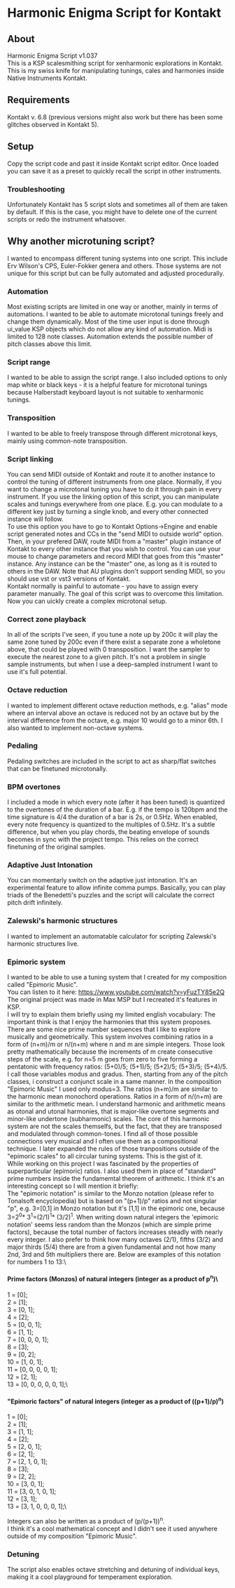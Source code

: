 # Harmonic Enigma Script for Kontakt
## About
Harmonic Enigma Script v1.037\
This is a KSP scalesmithing script for xenharmonic explorations in Kontakt. This is my swiss knife for manipulating tunings, cales and harmonies inside Native Instruments Kontakt.

## Requirements
Kontakt v. 6.8 (previous versions might also work but there has been some glitches observed in Kontakt 5).
## Setup
Copy the script code and past it inside Kontakt script editor. Once loaded you can save it as a preset to quickly recall the script in other instruments.
### Troubleshooting
Unfortunately Kontakt has 5 script slots and sometimes all of them are taken by default. If this is the case, you might have to delete one of the current scripts or redo the instrument whatsover.

## Why another microtuning script?
I wanted to encompass different tuning systems into one script. This include Erv Wilson's CPS, Euler-Fokker genera and others. Those systems are not unique for this script but can be fully automated and adjusted procedurally.
### Automation
Most existing scripts are limited in one way or another, mainly in terms of automations. I wanted to be able to automate microtonal tunings freely and change them dynamically. Most of the time user input is done through ui_value KSP objects which do not allow any kind of automation. Midi is limited to 128 note classes. Automation extends the possible number of pitch classes above this limit.
### Script range
I wanted to be able to assign the script range. I also included options to only map white or black keys - it is a helpful feature for microtonal tunings because Halberstadt keyboard layout is not suitable to xenharmonic tunings.
### Transposition
I wanted to be able to freely transpose through different microtonal keys, mainly using common-note transposition.
### Script linking
You can send MIDI outside of Kontakt and route it to another instance to control the tuning of different instruments from one place. Normally, if you want to change a microtonal tuning you have to do it through pain in every instrument. If you use the linking option of this script, you can manipulate scales and tunings everywhere from one place. E.g. you can modulate to a different key just by turning a single knob, and every other connected instance will follow.\
To use this option you have to go to Kontakt Options->Engine and enable script generated notes and CCs in the "send MIDI to outside world" option. Then, in your prefered DAW, route MIDI from a "master" plugin instance of Kontakt to every other instance that you wish to control. You can use your mouse to change parameters and record MIDI that goes from this "master" instance. Any instance can be the "master" one, as long as it is routed to others in the DAW. Note that AU plugins don't support sending MIDI, so you should use vst or vst3 versions of Kontakt.\
Kontakt normally is painful to automate - you have to assign every parameter manually. The goal of this script was to overcome this limitation. Now you can uickly create a complex microtonal setup.
### Correct zone playback
In all of the scripts I've seen, if you tune a note up by 200c it will play the same zone tuned by 200c even if there exist a separate zone a wholetone above, that could be played with 0 transposition. I want the sampler to execute the nearest zone to a given pitch. It's not a problem in single sample instruments, but when I use a deep-sampled instrument I want to use it's full potential.
### Octave reduction
I wanted to implement different octave reduction methods, e.g. "alias" mode where an interval above an octave is reduced not by an octave but by the interval difference from the octave, e.g. major 10 would go to a minor 6th. I also wanted to implement non-octave systems.
### Pedaling
Pedaling switches are included in the script to act as sharp/flat switches that can be finetuned microtonally.
### BPM overtones
I included a mode in which every note (after it has been tuned) is quantized to the overtones of the duration of a bar. E.g. if the tempo is 120bpm and the time signature is 4/4 the duration of a bar is 2s, or 0.5Hz. When enabled, every note frequency is quantized to the multiples of 0.5Hz. It's a subtle difference, but when you play chords, the beating envelope of sounds becomes in sync with the project tempo. This relies on the correct finetuning of the original samples.
### Adaptive Just Intonation
You can momentarly switch on the adaptive just intonation. It's an experimental feature to allow infinite comma pumps. Basically, you can play triads of the Benedetti's puzzles and the script will calculate the correct pitch drift infinitely.
### Zalewski's harmonic structures
I wanted to implement an automatable calculator for scripting Zalewski's harmonic structures live.
### Epimoric system
I wanted to be able to use a tuning system that I created for my composition called "Epimoric Music". \
You can listen to it here: https://www.youtube.com/watch?v=yFuzTY85e2Q
\
The original project was made in Max MSP but I recreated it's features in KSP.\
I will try to explain them briefly using my limited english vocabulary: The important think is that I enjoy the harmonies that this system proposes. There are some nice prime number sequences that I like to explore musically and geometrically. This system involves combining ratios in a form of (n+m)/m or n/(n+m) where n and m are simple integers. Those look pretty mathematically because the increments of m create consecutive steps of the scale, e.g. for n=5 m goes from zero to five forming a pentatonic with frequency ratios: (5+0)/5; (5+1)/5; (5+2)/5; (5+3)/5; (5+4)/5. I call those variables modus and gradus. Then, starting from any of the pitch classes, i construct a conjunct scale in a same manner. In the composition "Epimoric Music" I used only modus=3. The ratios (n+m)/m are similar to the harmonic mean monochord operations. Ratios in a form of n/(n+m) are similar to the arithmetic mean. I understand harmonic and arithmetic means as otonal and utonal harmonies, that is major-like overtone segments and minor-like undertone (subharmonic) scales. The core of this harmonic system are not the scales themselfs, but the fact, that they are transposed and modulated through common-tones. I find all of those possible connections very musical and I often use them as a compositional technique. I later expanded the rules of those tranpositions outside of the "epimoric scales" to all circular tuning systems. This is the gist of it.\
While working on this project I was fascinated by the properties of superparticular (epimoric) ratios. I also used them in place of "standard" prime numbers inside the fundamemtal theorem of arithmetic. I think it's an interesting concept so I will mention it briefly:\
The "epimoric notation" is similar to the Monzo notation (please refer to Tonalsoft encyclopedia) but is based on "(p+1)/p" ratios and not singular "p", e.g. 3=[0,1] in Monzo notation but it's [1,1] in the epimoric one, because 3=2<sup>0</sup>* 3<sup>1</sup>=(2/1)<sup>1</sup>* (3/2)<sup>1</sup>. When writing down natural integers the 'epimoric notation' seems less random than the Monzos (which are simple prime factors), because the total number of factors increases steadly with nearly every integer. I also prefer to think how many octaves (2/1), fifths (3/2) and major thirds (5/4) there are from a given fundamental and not how many 2nd, 3rd and 5th multipliers there are. Below are examples of this notation for numbers 1 to 13:\

#### Prime factors (Monzos) of natural integers (integer as a product of p<sup>n</sup>)\
1 = [0];\
2 = [1];\
3 = [0, 1];\
4 = [2];\
5 = [0, 0, 1];\
6 = [1, 1];\
7 = [0, 0, 0, 1];\
8 = [3];\
9 = [0, 2];\
10 = [1, 0, 1];\
11 = [0, 0, 0, 0, 1];\
12 = [2, 1];\
13 = [0, 0, 0, 0, 0, 1];\


#### "Epimoric factors" of natural integers (integer as a product of ((p+1)/p)<sup>n</sup>)
1 = [0];\
2 = [1];\
3 = [1, 1];\
4 = [2];\
5 = [2, 0, 1];\
6 = [2, 1];\
7 = [2, 1, 0, 1];\
8 = [3];\
9 = [2, 2];\
10 = [3, 0, 1];\
11 = [3, 0, 1, 0, 1];\
12 = [3, 1];\
13 = [3, 1, 0, 0, 0, 1];\

Integers can also be written as a product of (p/(p+1))<sup>n</sup>.\
I think it's a cool mathematical concept and I didn't see it used anywhere outside of my composition "Epimoric Music".
### Detuning
The script also enables octave stretching and detuning of individual keys, making it a cool playground for temperament exploration.
